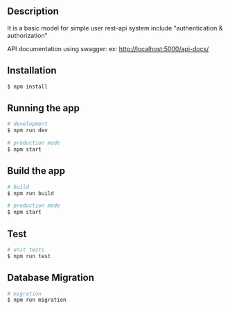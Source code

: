 ## Description

It is a basic model for simple user rest-api system include "authentication & authorization"

API documentation using swagger:
ex: [http://localhost:5000/api-docs/](http://localhost:5000/api-docs/)

## Installation

```bash
$ npm install
```

## Running the app

```bash
# development
$ npm run dev

# production mode
$ npm start
```

## Build the app

```bash
# build
$ npm run build

# production mode
$ npm start
```

## Test

```bash
# unit tests
$ npm run test
```

## Database Migration

```bash
# migration
$ npm run migration
```
